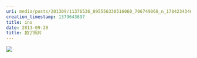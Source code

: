 ```yaml
---
uri: media/posts/201309/11376536_895556330516060_706749068_n_17842343461033595.jpg
creation_timestamp: 1379643697
title: ins
date: 2013-09-20
title: 拍了照片
---
```


![](media/posts/201309/11376536_895556330516060_706749068_n_17842343461033595.jpg)

